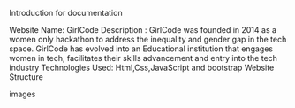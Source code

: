  Introduction for documentation

 Website Name: GirlCode
 Description : GirlCode was founded in 2014 as a women only hackathon to address the inequality and gender gap in the tech space. GirlCode has evolved into an Educational institution that engages women in tech, facilitates their skills advancement and entry into the tech industry
 Technologies Used: Html,Css,JavaScript and bootstrap
 Website Structure

 images
       

 
